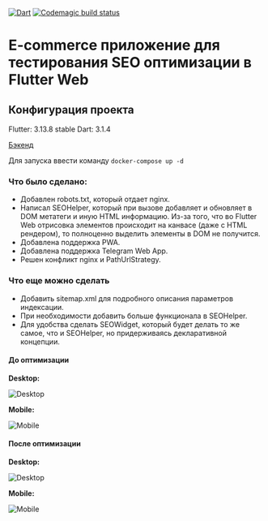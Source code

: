 [![Dart](https://github.com/KiSSEDBYFiR3/seo-web/actions/workflows/dart.yml/badge.svg)](https://github.com/KiSSEDBYFiR3/seo-web/actions/workflows/dart.yml) [![Codemagic build status](https://api.codemagic.io/apps/6588943748e4f246310c7932/6588943748e4f246310c7931/status_badge.svg)](https://codemagic.io/apps/6588943748e4f246310c7932/6588943748e4f246310c7931/latest_build)

# E-commerce приложение для тестирования SEO оптимизации в Flutter Web

## Конфигурация проекта

Flutter: 3.13.8 stable
Dart: 3.1.4

[Бэкенд](https://github.com/KiSSEDBYFiR3/e-com-backend)

Для запуска ввести команду `docker-compose up -d`

### Что было сделано:

- Добавлен robots.txt, который отдает nginx.
- Написал SEOHelper, который при вызове добавляет и обновляет в DOM метатеги и иную HTML информацию.
  Из-за того, что во Flutter Web отрисовка элементов происходит на канвасе (даже с HTML рендером), то полноценно выделить элементы в DOM не получится.
- Добавлена поддержка PWA.
- Добавлена поддержка Telegram Web App.
- Решен конфликт nginx и PathUrlStrategy.

### Что еще можно сделать

- Добавить sitemap.xml для подробного описания параметров индексации.
- При необходимости добавить больше функционала в SEOHelper.
- Для удобства сделать SEOWidget, который будет делать то же самое, что и SEOHelper, но придерживаясь декларативной концепции. 

#### До оптимизации

**Desktop:**

![Desktop](https://github.com/KiSSEDBYFiR3/seo-web/assets/72256017/69a46a82-6488-4643-825b-f3b210e6cfc0)

**Mobile:**

![Mobile](https://github.com/KiSSEDBYFiR3/seo-web/assets/72256017/e65001f3-ee58-4079-9c81-c3c411f8a4a9)


#### После оптимизации

**Desktop:**

![Desktop](https://github.com/KiSSEDBYFiR3/seo-web/assets/72256017/95c64501-5ce4-45d8-b76d-5e2a1218a786)



**Mobile:**

![Mobile](https://github.com/KiSSEDBYFiR3/seo-web/assets/72256017/34647e53-4635-47e0-a82d-9adb0f34aa0b)
